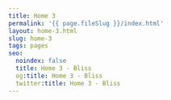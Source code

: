 ```yaml
---
title: Home 3
permalink: '{{ page.fileSlug }}/index.html'
layout: home-3.html
slug: home-3
tags: pages
seo:
  noindex: false
  title: Home 3 - Bliss
  og:title: Home 3 - Bliss
  twitter:title: Home 3 - Bliss
---
```



